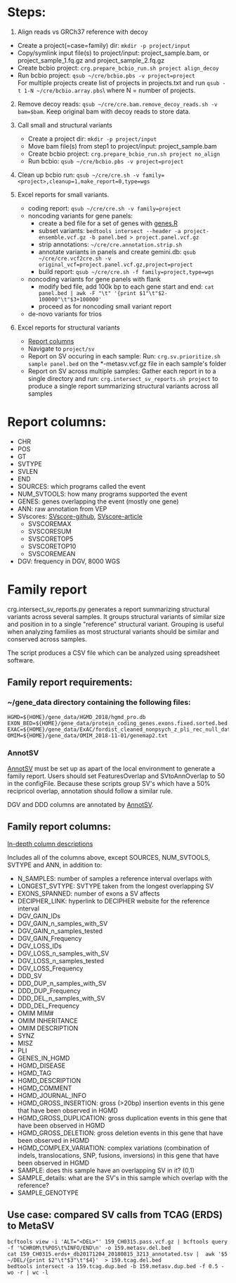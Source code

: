 # Steps:
1. Align reads vs GRCh37 reference with decoy
  * Create a project(=case=family) dir: `mkdir -p project/input`
  * Copy/symlink input file(s) to project/input:  project_sample.bam, or project_sample_1.fq.gz and project_sample_2.fq.gz
  * Create bcbio project: `crg.prepare_bcbio_run.sh project align_decoy`
  * Run bcbio project: `qsub ~/cre/bcbio.pbs -v project=project`\
	For multiple projects create list of projects in projects.txt and run `qsub -t 1-N ~/cre/bcbio.array.pbs`\ where N = number of projects.

2. Remove decoy reads: `qsub ~/cre/cre.bam.remove_decoy_reads.sh -v bam=$bam`. Keep original bam with decoy reads to store data.

3. Call small and structural variants
 	* Create a project dir: `mkdir -p project/input`
 	* Move bam file(s) from step1 to project/input: project_sample.bam 
 	* Create bcbio project: `crg.prepare_bcbio_run.sh project no_align`
	* Run bcbio:  `qsub ~/cre/bcbio.pbs -v project=project`

4. Clean up bcbio run: `qsub ~/cre/cre.sh -v family=<project>,cleanup=1,make_report=0,type=wgs`

5. Excel reports for small variants.
	* coding report: `qsub ~/cre/cre.sh -v family=project`
	* noncoding variants for gene panels: 
		- create a bed file for a set of genes with [genes.R](~/bioscripts/genes.R)
		- subset variants: `bedtools intersect --header -a project-ensemble.vcf.gz -b panel.bed > project.panel.vcf.gz`
		- strip annotations: `~/cre/cre.annotation.strip.sh`
		- annotate variants in panels and create gemini.db: `qsub ~/cre/cre.vcf2cre.sh -v original_vcf=project.panel.vcf.gz,project=project `
		- build report: `qsub ~/cre/cre.sh -f family=project,type=wgs`
	* noncoding variants for gene panels with flank
		- modify bed file, add 100k bp to each gene start and end: `cat panel.bed | awk -F "\t" '{print $1"\t"$2-100000"\t"$3+100000'`
		- proceed as for noncoding small variant report
	* de-novo variants for trios

6. Excel reports for structural variants  
	* [Report columns](https://docs.google.com/document/d/1o870tr0rcshoae_VkG1ZOoWNSAmorCZlhHDpZuZogYE/edit?usp=sharing)
	* Navigate to `project/sv`
	* Report on SV occuring in each sample: Run: `crg.sv.prioritize.sh sample panel.bed` on the *-metasv.vcf.gz file in each sample's folder
	* Report on SV across multiple samples: Gather each report in to a single directory and run: `crg.intersect_sv_reports.sh project` to produce a single report summarizing structural variants across all samples


# Report columns:
- CHR
- POS
- GT
- SVTYPE
- SVLEN
- END
- SOURCES: which programs called the event
- NUM_SVTOOLS: how many programs supported the event
- GENES: genes overlapping the event (mostly one gene)
- ANN: raw annotation from VEP
- SVscores: [SVscore-github](https://github.com/lganel/SVScore), [SVscore-article](https://academic.oup.com/bioinformatics/article/33/7/1083/2748212)
  - SVSCOREMAX
  - SVSCORESUM
  - SVSCORETOP5
  - SVSCORETOP10
  - SVSCOREMEAN
- DGV: frequency in DGV, 8000 WGS

# Family report
crg.intersect_sv_reports.py generates a report summarizing structural variants across several samples. It groups structural variants of similar size and position in to a single "reference" structural variant. Grouping is useful when analyzing families as most structural variants should be similar and conserved across samples.

The script produces a CSV file which can be analyzed using spreadsheet software.

## Family report requirements:

### ~/gene_data directory containing the following files:
	HGMD=${HOME}/gene_data/HGMD_2018/hgmd_pro.db
	EXON_BED=${HOME}/gene_data/protein_coding_genes.exons.fixed.sorted.bed
	EXAC=${HOME}/gene_data/ExAC/fordist_cleaned_nonpsych_z_pli_rec_null_data.txt
	OMIM=${HOME}/gene_data/OMIM_2018-11-01/genemap2.txt

### AnnotSV
[AnnotSV](http://lbgi.fr/AnnotSV/) must be set up as apart of the local environment to generate a family report. Users should set FeaturesOverlap and SVtoAnnOverlap to 50 in the configFile. Because these scripts group SV's which have a 50% recipricol overlap, annotation should follow a similar rule.

DGV and DDD columns are annotated by [AnnotSV](http://lbgi.fr/AnnotSV/).

## Family report columns:
[In-depth column descriptions](https://docs.google.com/document/d/1o870tr0rcshoae_VkG1ZOoWNSAmorCZlhHDpZuZogYE/edit#)

Includes all of the columns above, except SOURCES, NUM_SVTOOLS, SVTYPE and ANN, in addition to:
- N_SAMPLES: number of samples a reference interval overlaps with
- LONGEST_SVTYPE: SVTYPE taken from the longest overlapping SV
- EXONS_SPANNED: number of exons a SV affects
- DECIPHER_LINK: hyperlink to DECIPHER website for the reference interval
- DGV_GAIN_IDs
- DGV_GAIN_n_samples_with_SV
- DGV_GAIN_n_samples_tested
- DGV_GAIN_Frequency
- DGV_LOSS_IDs
- DGV_LOSS_n_samples_with_SV
- DGV_LOSS_n_samples_tested
- DGV_LOSS_Frequency
- DDD_SV
- DDD_DUP_n_samples_with_SV
- DDD_DUP_Frequency
- DDD_DEL_n_samples_with_SV
- DDD_DEL_Frequency
- OMIM MIM# 
- OMIM INHERITANCE
- OMIM DESCRIPTION
- SYNZ
- MISZ
- PLI
- GENES_IN_HGMD
- HGMD_DISEASE
- HGMD_TAG
- HGMD_DESCRIPTION
- HGMD_COMMENT
- HGMD_JOURNAL_INFO
- HGMD_GROSS_INSERTION: gross (>20bp) insertion events in this gene that have been observed in HGMD
- HGMD_GROSS_DUPLICATION: gross duplication events in this gene that have been observed in HGMD
- HGMD_GROSS_DELETION: gross deletion events in this gene that have been observed in HGMD
- HGMD_COMPLEX_VARIATION: complex variations (combination of indels, translocations, SNP, fusions, inversions) in this gene that have been observed in HGMD
- SAMPLE: does this sample have an overlapping SV in it? (0,1)
- SAMPLE_details: what are the SV's in this sample which overlap with the reference?
- SAMPLE_GENOTYPE

## Use case: compared SV calls from TCAG (ERDS) to MetaSV
```
bcftools view -i 'ALT="<DEL>"' 159_CH0315.pass.vcf.gz | bcftools query -f '%CHROM\t%POS\t%INFO/END\n' -o 159.metasv.del.bed
cat 159_CH0315.erds+_db20171204_20180815_3213_annotated.tsv |  awk '$5 ~/DEL/{print $2"\t"$3"\t"$4}'  > 159.tcag.del.bed
bedtools intersect -a 159.tcag.dup.bed -b 159.metasv.dup.bed -f 0.5 -wo -r | wc -l
```
